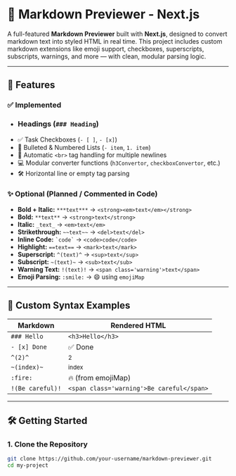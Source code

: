 # 📝 Markdown Previewer - Next.js

A full-featured **Markdown Previewer** built with **Next.js**, designed to convert markdown text into styled HTML in real time. This project includes custom markdown extensions like emoji support, checkboxes, superscripts, subscripts, warnings, and more — with clean, modular parsing logic.

---

## 🚀 Features

### ✅ Implemented

- ### Headings (`### Heading`)
- ✅ Task Checkboxes (`- [ ]`, `- [x]`)
- 🔘 Bulleted & Numbered Lists (`- item`, `1. item`)
- 🧹 Automatic `<br>` tag handling for multiple newlines
- 💻 Modular converter functions (`h3Convertor`, `checkboxConvertor`, etc.)
- 🛠️ Horizontal line or empty tag parsing

### ✨ Optional (Planned / Commented in Code)

- **Bold + Italic:** `***text***` → `<strong><em>text</em></strong>`
- **Bold:** `**text**` → `<strong>text</strong>`
- **Italic:** `_text_` → `<em>text</em>`
- **Strikethrough:** `~~text~~` → `<del>text</del>`
- **Inline Code:** `` `code` `` → `<code>code</code>`
- **Highlight:** `==text==` → `<mark>text</mark>`
- **Superscript:** `^(text)^` → `<sup>text</sup>`
- **Subscript:** `~(text)~` → `<sub>text</sub>`
- **Warning Text:** `!(text)!` → `<span class='warning'>text</span>`
- **Emoji Parsing:** `:smile:` → 😄 using `emojiMap`

---

## 🧠 Custom Syntax Examples

| Markdown | Rendered HTML |
|----------|----------------|
| `### Hello` | `<h3>Hello</h3>` |
| `- [x] Done` | ✅ Done |
| `^(2)^` | <sup>2</sup> |
| `~(index)~` | <sub>index</sub> |
| `:fire:` | 🔥 (from emojiMap) |
| `!(Be careful)!` | `<span class='warning'>Be careful</span>` |

---

## 🛠️ Getting Started

### 1. Clone the Repository

```bash
git clone https://github.com/your-username/markdown-previewer.git
cd my-project
